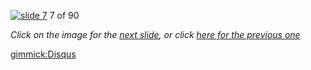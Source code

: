 [![slide 7](https://dl.dropboxusercontent.com/u/2977490/presentations/cookbook/img7.jpg)](08.md)
7 of 90

_Click on the image for the [next slide](08.md), or click [here for the previous one](06.md)_

[gimmick:Disqus](theodox-github)